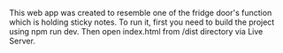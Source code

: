 This web app was created to resemble one of the fridge door's function which is holding sticky notes. To run it, first you need to build the project using npm run dev. Then open index.html from /dist directory via Live Server.

